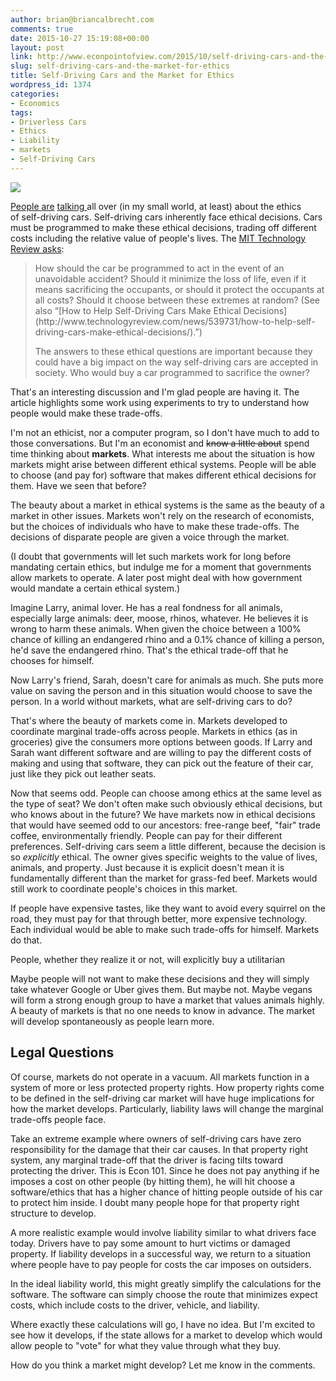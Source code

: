 ```yaml
---
author: brian@briancalbrecht.com
comments: true
date: 2015-10-27 15:19:08+00:00
layout: post
link: http://www.econpointofview.com/2015/10/self-driving-cars-and-the-market-for-ethics/
slug: self-driving-cars-and-the-market-for-ethics
title: Self-Driving Cars and the Market for Ethics
wordpress_id: 1374
categories:
- Economics
tags:
- Driverless Cars
- Ethics
- Liability
- markets
- Self-Driving Cars
---
```


![](https://upload.wikimedia.org/wikipedia/commons/1/1b/Google's_Lexus_RX_450h_Self-Driving_Car.jpg)

[People ](http://www.forbes.com/sites/modeledbehavior/2015/09/13/ethics-wont-be-a-big-problem-for-driverless-cars/)[are](http://www.sciencedaily.com/releases/2015/06/150615124719.htm) [talking ](http://www.bloomberg.com/news/articles/2015-06-25/should-a-driverless-car-decide-who-lives-or-dies-in-an-accident-)all over (in my small world, at least) about the ethics of self-driving cars. Self-driving cars inherently face ethical decisions. Cars must be programmed to make these ethical decisions, trading off different costs including the relative value of people's lives. The [MIT Technology Review asks](http://www.technologyreview.com/view/542626/why-self-driving-cars-must-be-programmed-to-kill/):


<blockquote>How should the car be programmed to act in the event of an unavoidable accident? Should it minimize the loss of life, even if it means sacrificing the occupants, or should it protect the occupants at all costs? Should it choose between these extremes at random? (See also “[How to Help Self-Driving Cars Make Ethical Decisions](http://www.technologyreview.com/news/539731/how-to-help-self-driving-cars-make-ethical-decisions/).”)

The answers to these ethical questions are important because they could have a big impact on the way self-driving cars are accepted in society. Who would buy a car programmed to sacrifice the owner?</blockquote>


That's an interesting discussion and I'm glad people are having it. The article highlights some work using experiments to try to understand how people would make these trade-offs.

I'm not an ethicist, nor a computer program, so I don't have much to add to those conversations. But I'm an economist and <del>know a little about</del> spend time thinking about **markets**. What interests me about the situation is how markets might arise between different ethical systems. People will be able to choose (and pay for) software that makes different ethical decisions for them. Have we seen that before?

The beauty about a market in ethical systems is the same as the beauty of a market in other issues. Markets won't rely on the research of economists, but the choices of individuals who have to make these trade-offs. The decisions of disparate people are given a voice through the market.

(I doubt that governments will let such markets work for long before mandating certain ethics, but indulge me for a moment that governments allow markets to operate. A later post might deal with how government would mandate a certain ethical system.)

Imagine Larry, animal lover. He has a real fondness for all animals, especially large animals: deer, moose, rhinos, whatever. He believes it is wrong to harm these animals. When given the choice between a 100% chance of killing an endangered rhino and a 0.1% chance of killing a person, he'd save the endangered rhino. That's the ethical trade-off that he chooses for himself.

Now Larry's friend, Sarah, doesn't care for animals as much. She puts more value on saving the person and in this situation would choose to save the person. In a world without markets, what are self-driving cars to do?

That's where the beauty of markets come in. Markets developed to coordinate marginal trade-offs across people. Markets in ethics (as in groceries) give the consumers more options between goods. If Larry and Sarah want different software and are willing to pay the different costs of making and using that software, they can pick out the feature of their car, just like they pick out leather seats.

Now that seems odd. People can choose among ethics at the same level as the type of seat? We don't often make such obviously ethical decisions, but who knows about in the future? We have markets now in ethical decisions that would have seemed odd to our ancestors: free-range beef, "fair" trade coffee, environmentally friendly. People can pay for their different preferences. Self-driving cars seem a little different, because the decision is so _explicitly_ ethical. The owner gives specific weights to the value of lives, animals, and property. Just because it is explicit doesn't mean it is fundamentally different than the market for grass-fed beef. Markets would still work to coordinate people's choices in this market.

If people have expensive tastes, like they want to avoid every squirrel on the road, they must pay for that through better, more expensive technology. Each individual would be able to make such trade-offs for himself. Markets do that.

People, whether they realize it or not, will explicitly buy a utilitarian

Maybe people will not want to make these decisions and they will simply take whatever Google or Uber gives them. But maybe not. Maybe vegans will form a strong enough group to have a market that values animals highly. A beauty of markets is that no one needs to know in advance. The market will develop spontaneously as people learn more.


## Legal Questions


Of course, markets do not operate in a vacuum. All markets function in a system of more or less protected property rights. How property rights come to be defined in the self-driving car market will have huge implications for how the market develops. Particularly, liability laws will change the marginal trade-offs people face.

Take an extreme example where owners of self-driving cars have zero responsibility for the damage that their car causes. In that property right system, any marginal trade-off that the driver is facing tilts toward protecting the driver. This is Econ 101. Since he does not pay anything if he imposes a cost on other people (by hitting them), he will hit choose a software/ethics that has a higher chance of hitting people outside of his car to protect him inside. I doubt many people hope for that property right structure to develop.

A more realistic example would involve liability similar to what drivers face today. Drivers have to pay some amount to hurt victims or damaged property. If liability develops in a successful way, we return to a situation where people have to pay people for costs the car imposes on outsiders.

In the ideal liability world, this might greatly simplify the calculations for the software. The software can simply choose the route that minimizes expect costs, which include costs to the driver, vehicle, and liability.

Where exactly these calculations will go, I have no idea. But I'm excited to see how it develops, if the state allows for a market to develop which would allow people to "vote" for what they value through what they buy.

How do you think a market might develop? Let me know in the comments.
